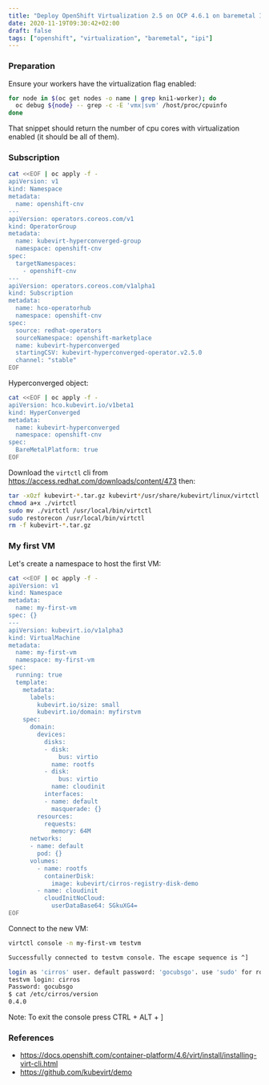 ```yaml
---
title: "Deploy OpenShift Virtualization 2.5 on OCP 4.6.1 on baremetal IPI"
date: 2020-11-19T09:30:42+02:00
draft: false
tags: ["openshift", "virtualization", "baremetal", "ipi"]
---
```


### Preparation

Ensure your workers have the virtualization flag enabled:

```bash
for node in $(oc get nodes -o name | grep kni1-worker); do
  oc debug ${node} -- grep -c -E 'vmx|svm' /host/proc/cpuinfo
done
```

That snippet should return the number of cpu cores with virtualization enabled
(it should be all of them).

### Subscription

```bash
cat <<EOF | oc apply -f -
apiVersion: v1
kind: Namespace
metadata:
  name: openshift-cnv
---
apiVersion: operators.coreos.com/v1
kind: OperatorGroup
metadata:
  name: kubevirt-hyperconverged-group
  namespace: openshift-cnv
spec:
  targetNamespaces:
    - openshift-cnv
---
apiVersion: operators.coreos.com/v1alpha1
kind: Subscription
metadata:
  name: hco-operatorhub
  namespace: openshift-cnv
spec:
  source: redhat-operators
  sourceNamespace: openshift-marketplace
  name: kubevirt-hyperconverged
  startingCSV: kubevirt-hyperconverged-operator.v2.5.0
  channel: "stable"
EOF
```

Hyperconverged object:

```bash
cat <<EOF | oc apply -f -
apiVersion: hco.kubevirt.io/v1beta1
kind: HyperConverged
metadata:
  name: kubevirt-hyperconverged
  namespace: openshift-cnv
spec:
  BareMetalPlatform: true
EOF
```

Download the `virtctl` cli from https://access.redhat.com/downloads/content/473
then:

```bash
tar -xOzf kubevirt-*.tar.gz kubevirt*/usr/share/kubevirt/linux/virtctl > virtctl
chmod a+x ./virtctl
sudo mv ./virtctl /usr/local/bin/virtctl
sudo restorecon /usr/local/bin/virtctl
rm -f kubevirt-*.tar.gz
```

### My first VM

Let's create a namespace to host the first VM:

```bash
cat <<EOF | oc apply -f -
apiVersion: v1
kind: Namespace
metadata:
  name: my-first-vm
spec: {}
---
apiVersion: kubevirt.io/v1alpha3
kind: VirtualMachine
metadata:
  name: my-first-vm
  namespace: my-first-vm
spec:
  running: true
  template:
    metadata:
      labels: 
        kubevirt.io/size: small
        kubevirt.io/domain: myfirstvm
    spec:
      domain:
        devices:
          disks:
          - disk:
              bus: virtio
            name: rootfs
          - disk:
              bus: virtio
            name: cloudinit
          interfaces:
          - name: default
            masquerade: {}
        resources:
          requests:
            memory: 64M
      networks:
      - name: default
        pod: {}
      volumes:
        - name: rootfs
          containerDisk:
            image: kubevirt/cirros-registry-disk-demo
        - name: cloudinit
          cloudInitNoCloud:
            userDataBase64: SGkuXG4=
EOF
```

Connect to the new VM:

```bash
virtctl console -n my-first-vm testvm

Successfully connected to testvm console. The escape sequence is ^]

login as 'cirros' user. default password: 'gocubsgo'. use 'sudo' for root.
testvm login: cirros
Password: gocubsgo
$ cat /etc/cirros/version
0.4.0
```

Note: To exit the console press CTRL + ALT + ]

### References

* https://docs.openshift.com/container-platform/4.6/virt/install/installing-virt-cli.html
* https://github.com/kubevirt/demo
